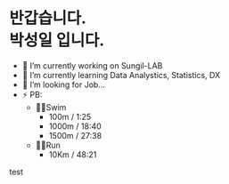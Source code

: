 # 반갑습니다.<br>박성일 입니다.

- 🔭 I’m currently working on Sungil-LAB
- 🌱 I’m currently learning Data Analystics, Statistics, DX
- 🤔 I’m looking for Job...
- ⚡ PB:
  - 🏊‍♂️Swim 
    - 100m / 1:25
    - 1000m / 18:40
    - 1500m / 27:38
  - 🏃‍♂️Run
    - 10Km / 48:21

<style>
 span{
   background-color:white;
 }
</style>
<span>test</span>

<!--
**Sungileo/Sungileo** is a ✨ _special_ ✨ repository because its `README.md` (this file) appears on your GitHub profile.

Here are some ideas to get you started:

- 👯 I’m looking to collaborate on ...
- 💬 Ask me about ...
- 📫 How to reach me: ...
- 😄 Pronouns: ...
- ⚡ Fun fact: ...
-->
